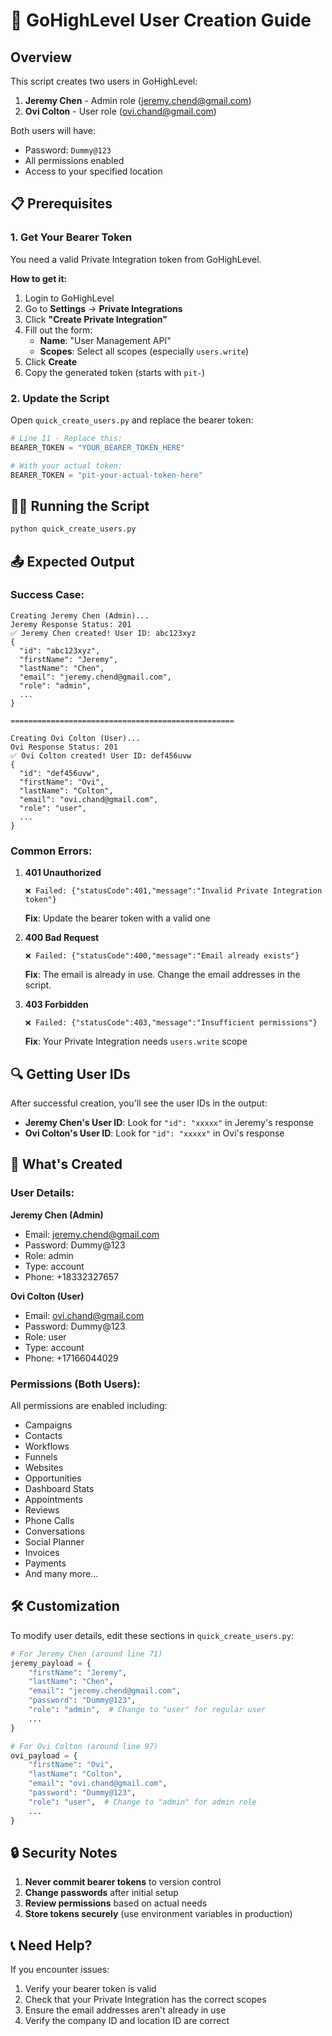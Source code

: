 # 🚀 GoHighLevel User Creation Guide

## Overview
This script creates two users in GoHighLevel:

1. **Jeremy Chen** - Admin role (jeremy.chend@gmail.com)
2. **Ovi Colton** - User role (ovi.chand@gmail.com)

Both users will have:
- Password: `Dummy@123`
- All permissions enabled
- Access to your specified location

## 📋 Prerequisites

### 1. Get Your Bearer Token
You need a valid Private Integration token from GoHighLevel.

**How to get it:**
1. Login to GoHighLevel
2. Go to **Settings** → **Private Integrations**
3. Click **"Create Private Integration"**
4. Fill out the form:
   - **Name**: "User Management API"
   - **Scopes**: Select all scopes (especially `users.write`)
5. Click **Create**
6. Copy the generated token (starts with `pit-`)

### 2. Update the Script
Open `quick_create_users.py` and replace the bearer token:

```python
# Line 11 - Replace this:
BEARER_TOKEN = "YOUR_BEARER_TOKEN_HERE"

# With your actual token:
BEARER_TOKEN = "pit-your-actual-token-here"
```

## 🏃‍♂️ Running the Script

```bash
python quick_create_users.py
```

## 📤 Expected Output

### Success Case:
```
Creating Jeremy Chen (Admin)...
Jeremy Response Status: 201
✅ Jeremy Chen created! User ID: abc123xyz
{
  "id": "abc123xyz",
  "firstName": "Jeremy",
  "lastName": "Chen",
  "email": "jeremy.chend@gmail.com",
  "role": "admin",
  ...
}

==================================================

Creating Ovi Colton (User)...
Ovi Response Status: 201
✅ Ovi Colton created! User ID: def456uvw
{
  "id": "def456uvw",
  "firstName": "Ovi",
  "lastName": "Colton",
  "email": "ovi.chand@gmail.com",
  "role": "user",
  ...
}
```

### Common Errors:

1. **401 Unauthorized**
   ```
   ❌ Failed: {"statusCode":401,"message":"Invalid Private Integration token"}
   ```
   **Fix**: Update the bearer token with a valid one

2. **400 Bad Request**
   ```
   ❌ Failed: {"statusCode":400,"message":"Email already exists"}
   ```
   **Fix**: The email is already in use. Change the email addresses in the script.

3. **403 Forbidden**
   ```
   ❌ Failed: {"statusCode":403,"message":"Insufficient permissions"}
   ```
   **Fix**: Your Private Integration needs `users.write` scope

## 🔍 Getting User IDs

After successful creation, you'll see the user IDs in the output:
- **Jeremy Chen's User ID**: Look for `"id": "xxxxx"` in Jeremy's response
- **Ovi Colton's User ID**: Look for `"id": "xxxxx"` in Ovi's response

## 📝 What's Created

### User Details:

**Jeremy Chen (Admin)**
- Email: jeremy.chend@gmail.com
- Password: Dummy@123
- Role: admin
- Type: account
- Phone: +18332327657

**Ovi Colton (User)**
- Email: ovi.chand@gmail.com
- Password: Dummy@123
- Role: user
- Type: account
- Phone: +17166044029

### Permissions (Both Users):
All permissions are enabled including:
- Campaigns
- Contacts
- Workflows
- Funnels
- Websites
- Opportunities
- Dashboard Stats
- Appointments
- Reviews
- Phone Calls
- Conversations
- Social Planner
- Invoices
- Payments
- And many more...

## 🛠️ Customization

To modify user details, edit these sections in `quick_create_users.py`:

```python
# For Jeremy Chen (around line 71)
jeremy_payload = {
    "firstName": "Jeremy",
    "lastName": "Chen",
    "email": "jeremy.chend@gmail.com",
    "password": "Dummy@123",
    "role": "admin",  # Change to "user" for regular user
    ...
}

# For Ovi Colton (around line 97)
ovi_payload = {
    "firstName": "Ovi",
    "lastName": "Colton",
    "email": "ovi.chand@gmail.com",
    "password": "Dummy@123",
    "role": "user",  # Change to "admin" for admin role
    ...
}
```

## 🔒 Security Notes

1. **Never commit bearer tokens** to version control
2. **Change passwords** after initial setup
3. **Review permissions** based on actual needs
4. **Store tokens securely** (use environment variables in production)

## 📞 Need Help?

If you encounter issues:
1. Verify your bearer token is valid
2. Check that your Private Integration has the correct scopes
3. Ensure the email addresses aren't already in use
4. Verify the company ID and location ID are correct